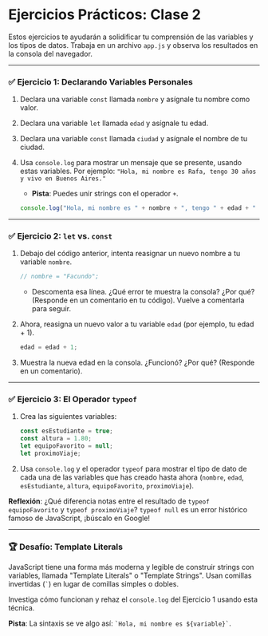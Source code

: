 # Ejercicios Prácticos: Clase 2

Estos ejercicios te ayudarán a solidificar tu comprensión de las variables y los tipos de datos. Trabaja en un archivo `app.js` y observa los resultados en la consola del navegador.

---

### ✅ Ejercicio 1: Declarando Variables Personales

1.  Declara una variable `const` llamada `nombre` y asígnale tu nombre como valor.
2.  Declara una variable `let` llamada `edad` y asígnale tu edad.
3.  Declara una variable `const` llamada `ciudad` y asígnale el nombre de tu ciudad.
4.  Usa `console.log` para mostrar un mensaje que se presente, usando estas variables. Por ejemplo: `"Hola, mi nombre es Rafa, tengo 30 años y vivo en Buenos Aires."`
    -   **Pista**: Puedes unir strings con el operador `+`.

    ```javascript
    console.log("Hola, mi nombre es " + nombre + ", tengo " + edad + " años y vivo en " + ciudad + ".");
    ```

---

### ✅ Ejercicio 2: `let` vs. `const`

1.  Debajo del código anterior, intenta reasignar un nuevo nombre a tu variable `nombre`.
    ```javascript
    // nombre = "Facundo";
    ```
    -   Descomenta esa línea. ¿Qué error te muestra la consola? ¿Por qué? (Responde en un comentario en tu código). Vuelve a comentarla para seguir.

2.  Ahora, reasigna un nuevo valor a tu variable `edad` (por ejemplo, tu edad + 1).
    ```javascript
    edad = edad + 1;
    ```
3.  Muestra la nueva edad en la consola. ¿Funcionó? ¿Por qué? (Responde en un comentario).

---

### ✅ Ejercicio 3: El Operador `typeof`

1.  Crea las siguientes variables:
    ```javascript
    const esEstudiante = true;
    const altura = 1.80;
    let equipoFavorito = null;
    let proximoViaje; 
    ```
2.  Usa `console.log` y el operador `typeof` para mostrar el tipo de dato de cada una de las variables que has creado hasta ahora (`nombre`, `edad`, `esEstudiante`, `altura`, `equipoFavorito`, `proximoViaje`).

**Reflexión**: ¿Qué diferencia notas entre el resultado de `typeof equipoFavorito` y `typeof proximoViaje`? `typeof null` es un error histórico famoso de JavaScript, ¡búscalo en Google!

---

### 🏆 Desafío: Template Literals

JavaScript tiene una forma más moderna y legible de construir strings con variables, llamada "Template Literals" o "Template Strings". Usan comillas invertidas (`` ` ``) en lugar de comillas simples o dobles.

Investiga cómo funcionan y rehaz el `console.log` del Ejercicio 1 usando esta técnica.

**Pista**: La sintaxis se ve algo así: `` `Hola, mi nombre es ${variable}` ``.
